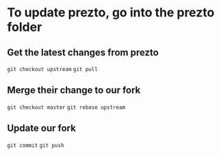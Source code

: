 # To update prezto, go into the prezto folder

## Get the latest changes from prezto
`git checkout upstream`
`git pull`

## Merge their change to our fork
`git checkout master`
`git rebase upstream`

## Update our fork
`git commit`
`git push`
